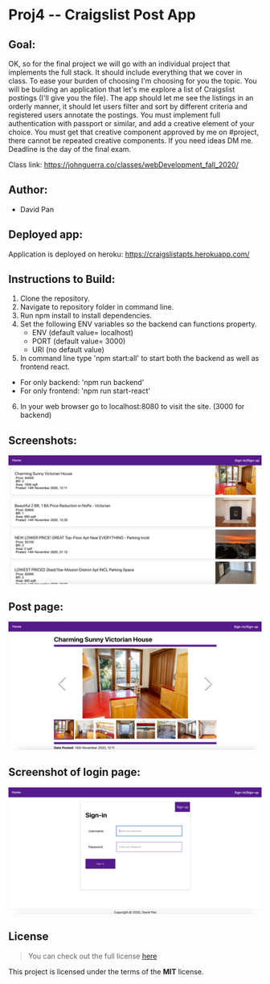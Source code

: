 # Proj4 -- Craigslist Post App

## Goal:

OK, so for the final project we will go with an individual project that implements the full stack. It should include everything that we cover in class. To ease your burden of choosing I'm choosing for you the topic.
You will be building an application that let's me explore a list of Craigslist postings (I'll give you the file). The app should let me see the listings in an orderly manner, it should let users filter and sort by different criteria and registered users annotate the postings.
You must implement full authentication with passport or similar, and add a creative element of your choice. You must get that creative component approved by me on #project, there cannot be repeated creative components. If you need ideas DM me.
Deadline is the day of the final exam.

Class link: https://johnguerra.co/classes/webDevelopment_fall_2020/

## Author:

- David Pan

## Deployed app:

Application is deployed on heroku: https://craigslistapts.herokuapp.com/

## Instructions to Build:

1. Clone the repository.
2. Navigate to repository folder in command line.
3. Run npm install to install dependencies.
4. Set the following ENV variables so the backend can functions property.
   - ENV (default value= localhost)
   - PORT (default value= 3000)
   - URI (no default value)
5. In command line type 'npm start:all' to start both the backend as well as frontend react.

- For only backend: 'npm run backend'
- For only frontend: 'npm run start-react'

6. In your web browser go to localhost:8080 to visit the site. (3000 for backend)

## Screenshots:

![Image of feed page](./screenshots/feed.png)

## Post page:

![Image of post](./screenshots/post.png)

## Screenshot of login page:

![Image of login page](./screenshots/login.png)

## License

> You can check out the full license [here](/LICENSE)

This project is licensed under the terms of the **MIT** license.
